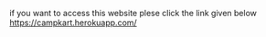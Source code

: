 if you want to access this website plese click the link given below 
https://campkart.herokuapp.com/
